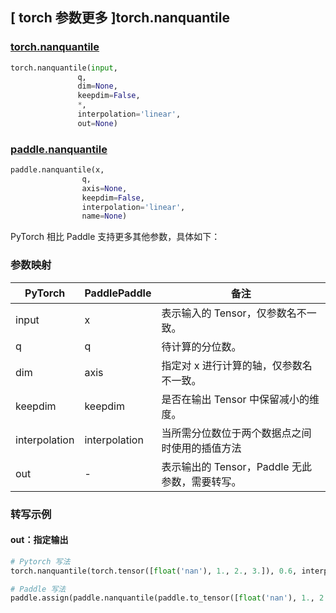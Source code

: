 ## [ torch 参数更多 ]torch.nanquantile

### [torch.nanquantile](https://pytorch.org/docs/stable/generated/torch.nanquantile.html?highlight=nanquantile#torch.nanquantile)

```python
torch.nanquantile(input,
               q,
               dim=None,
               keepdim=False,
               *,
               interpolation='linear',
               out=None)
```

### [paddle.nanquantile]()

```python
paddle.nanquantile(x,
                q,
                axis=None,
                keepdim=False,
                interpolation='linear',
                name=None)
```

PyTorch 相比 Paddle 支持更多其他参数，具体如下：
### 参数映射
| PyTorch       | PaddlePaddle | 备注                                                   |
| ------------- | ------------ | ------------------------------------------------------ |
| input |  x  | 表示输入的 Tensor，仅参数名不一致。  |
|   q   |  q  | 待计算的分位数。  |
|  dim  | axis| 指定对 x 进行计算的轴，仅参数名不一致。 |
|keepdim|keepdim| 是否在输出 Tensor 中保留减小的维度。|
|interpolation|  interpolation | 当所需分位数位于两个数据点之间时使用的插值方法|
|  out  |  -  | 表示输出的 Tensor，Paddle 无此参数，需要转写。    |


### 转写示例
#### out：指定输出
```python
# Pytorch 写法
torch.nanquantile(torch.tensor([float('nan'), 1., 2., 3.]), 0.6, interpolation='linear', out=y)

# Paddle 写法
paddle.assign(paddle.nanquantile(paddle.to_tensor([float('nan'), 1., 2., 3.]), 0.6, interpolation='linear'), y)
```
